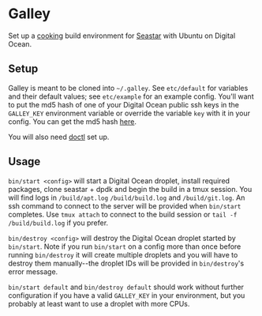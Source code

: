 # Galley 

Set up a [cooking](https://github.com/scylladb/seastar/blob/master/HACKING.md)
build environment for [Seastar](https://github.com/scylladb/seastar) with
Ubuntu on Digital Ocean.

## Setup

Galley is meant to be cloned into `~/.galley`. See `etc/default` for variables
and their default values; see `etc/example` for an example config. You'll want
to put the md5 hash of one of your Digital Ocean public ssh keys in the
`GALLEY_KEY` environment variable or override the variable `key` with it in
your config. You can get the md5 hash
[here](https://cloud.digitalocean.com/account/security).

You will also need
[doctl](https://docs.digitalocean.com/reference/doctl/how-to/install) set up.

## Usage

`bin/start <config>` will start a Digital Ocean droplet, install required packages,
clone seastar + dpdk and begin the build in a tmux session. You will find logs
in `/build/apt.log` `/build/build.log` and `/build/git.log`. An ssh command to
connect to the server will be provided when `bin/start` completes. Use `tmux
attach` to connect to the build session or `tail -f /build/build.log` if you
prefer.

`bin/destroy <config>` will destroy the Digital Ocean droplet started by
`bin/start`. Note if you run `bin/start` on a config more than once before
running `bin/destroy` it will create multiple droplets and you will have to
destroy them manually--the droplet IDs will be provided in `bin/destroy`'s
error message.

`bin/start default` and `bin/destroy default` should work without further
configuration if you have a valid `GALLEY_KEY` in your environment, but you
probably at least want to use a droplet with more CPUs.
